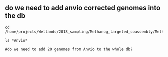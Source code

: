 ## do we need to add anvio corrected genomes into the db
```
cd /home/projects/Wetlands/2018_sampling/Methanog_targeted_coassembly/Methanogens_final_dRep_clean_db/Methanogens_cleanDB_26Spet2019_dRep/dereplicated_genomes

ls *Anvio*

#do we need to add 20 genomes from Anvio to the whole db?
```
